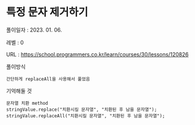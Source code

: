 # 특정 문자 제거하기
풀이일자 : 2023. 01. 06.  
    
레벨 : 0    

URL : https://school.programmers.co.kr/learn/courses/30/lessons/120826  
    
풀이방식    

    간단하게 replaceAll을 사용해서 풀었음



기억해둘 것  
    
    문자열 치환 method
    stringValue.replace("치환시킬 문자열", "치환된 후 남을 문자열");
    stringValue.replaceAll("치환시킬 문자열", "치환된 후 남을 문자열");
